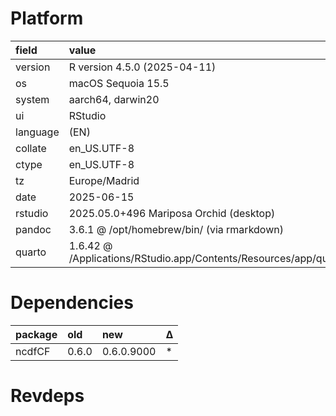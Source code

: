 # Platform

|field    |value                                                                       |
|:--------|:---------------------------------------------------------------------------|
|version  |R version 4.5.0 (2025-04-11)                                                |
|os       |macOS Sequoia 15.5                                                          |
|system   |aarch64, darwin20                                                           |
|ui       |RStudio                                                                     |
|language |(EN)                                                                        |
|collate  |en_US.UTF-8                                                                 |
|ctype    |en_US.UTF-8                                                                 |
|tz       |Europe/Madrid                                                               |
|date     |2025-06-15                                                                  |
|rstudio  |2025.05.0+496 Mariposa Orchid (desktop)                                     |
|pandoc   |3.6.1 @ /opt/homebrew/bin/ (via rmarkdown)                                  |
|quarto   |1.6.42 @ /Applications/RStudio.app/Contents/Resources/app/quarto/bin/quarto |

# Dependencies

|package |old   |new        |Δ  |
|:-------|:-----|:----------|:--|
|ncdfCF  |0.6.0 |0.6.0.9000 |*  |

# Revdeps

